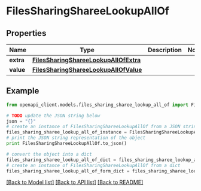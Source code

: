 # FilesSharingShareeLookupAllOf


## Properties
Name | Type | Description | Notes
------------ | ------------- | ------------- | -------------
**extra** | [**FilesSharingShareeLookupAllOfExtra**](FilesSharingShareeLookupAllOfExtra.md) |  | 
**value** | [**FilesSharingShareeLookupAllOfValue**](FilesSharingShareeLookupAllOfValue.md) |  | 

## Example

```python
from openapi_client.models.files_sharing_sharee_lookup_all_of import FilesSharingShareeLookupAllOf

# TODO update the JSON string below
json = "{}"
# create an instance of FilesSharingShareeLookupAllOf from a JSON string
files_sharing_sharee_lookup_all_of_instance = FilesSharingShareeLookupAllOf.from_json(json)
# print the JSON string representation of the object
print FilesSharingShareeLookupAllOf.to_json()

# convert the object into a dict
files_sharing_sharee_lookup_all_of_dict = files_sharing_sharee_lookup_all_of_instance.to_dict()
# create an instance of FilesSharingShareeLookupAllOf from a dict
files_sharing_sharee_lookup_all_of_form_dict = files_sharing_sharee_lookup_all_of.from_dict(files_sharing_sharee_lookup_all_of_dict)
```
[[Back to Model list]](../README.md#documentation-for-models) [[Back to API list]](../README.md#documentation-for-api-endpoints) [[Back to README]](../README.md)


